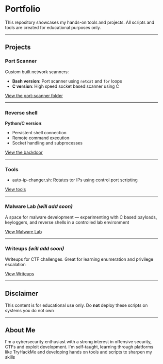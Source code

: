 # Portfolio

This repository showcases my hands-on tools and projects. All scripts and tools are created for educational purposes only.

---

## Projects

### Port Scanner
Custom built network scanners:
- **Bash version**: Port scanner using `netcat` and `for` loops  
- **C version**: High speed socket based scanner using C

 [View the port-scanner folder](./port-scanner)

---

### Reverse shell
**Python/C version**:
- Persistent shell connection  
- Remote command execution  
- Socket handling and subprocesses

 [View the backdoor](./backdoor)

---

### Tools

- auto-ip-changer.sh: Rotates tor IPs using control port scripting

 [View tools](./tools)

---

### Malware Lab *(will add soon)*

A space for malware development — experimenting with C based payloads, keyloggers, and reverse shells in a controlled lab environment

 [View Malware Lab](./malware-lab)

---
### Writeups *(will add soon)*

Writeups for CTF challenges. Great for learning enumeration and privilege escalation

 [View Writeups](./writeups)

---

## Disclaimer

This content is for educational use only. Do **not** deploy these scripts on systems you do not own

---

## About Me

I'm a cybersecurity enthusiast with a strong interest in offensive security, CTFs and exploit development. I'm self-taught, learning through platforms like TryHackMe and developing hands on tools and scripts to sharpen my skills
